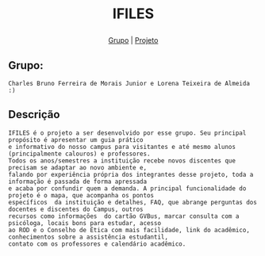 <h1 align="center">
    <p> IFILES </p>
</h1>



<p align="center">
    <a href="#-grupo">Grupo</a> |
  <a href="#-descricao">Projeto</a> 
<!--  <a href="#-layout">Layout</a>
  <a href="#memo-licença">Licença</a> -->
</p>
    
  ## Grupo: 
    
    Charles Bruno Ferreira de Morais Junior e Lorena Teixeira de Almeida :) 
  
  ## Descrição 
    
    IFILES é o projeto a ser desenvolvido por esse grupo. Seu principal propósito é apresentar um guia prático 
    e informativo do nosso campus para visitantes e até mesmo alunos (principalmente calouros) e professores. 
    Todos os anos/semestres a instituição recebe novos discentes que precisam se adaptar ao novo ambiente e, 
    falando por experiência própria dos integrantes desse projeto, toda a informação é passada de forma apressada 
    e acaba por confundir quem a demanda. A principal funcionalidade do projeto é o mapa, que acompanha os pontos 
    específicos  da instituição e detalhes, FAQ, que abrange perguntas dos docentes e discentes do Campus, outros 
    recursos como informações  do cartão GVBus, marcar consulta com a psicóloga, locais bons para estudar, acesso 
    ao ROD e o Conselho de Ética com mais facilidade, link do acadêmico, conhecimentos sobre a assistência estudantil, 
    contato com os professores e calendário acadêmico. 
    
  <!-- ## Tecnologias -->
<!-- - [HTML]()
- [CSS]()
- [JavaScript]()
- [SQLite]()
- [PHP]()
- [Node.js]() -->

  <!-- ## Layout -->
  
  <!-- ## Licença --> 

